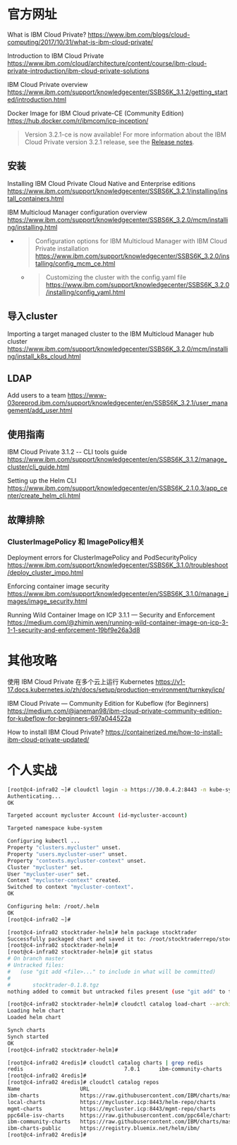 
# 官方网址

What is IBM Cloud Private? https://www.ibm.com/blogs/cloud-computing/2017/10/31/what-is-ibm-cloud-private/

Introduction to IBM Cloud Private https://www.ibm.com/cloud/architecture/content/course/ibm-cloud-private-introduction/ibm-cloud-private-solutions

IBM Cloud Private overview https://www.ibm.com/support/knowledgecenter/SSBS6K_3.1.2/getting_started/introduction.html

Docker Image for IBM Cloud private-CE (Community Edition) https://hub.docker.com/r/ibmcom/icp-inception/
> Version 3.2.1-ce is now available! For more information about the IBM Cloud Private version 3.2.1 release, see the [Release notes](https://www.ibm.com/support/knowledgecenter/SSBS6K_3.2.1/getting_started/whats_new.html).

## 安装

Installing IBM Cloud Private Cloud Native and Enterprise editions https://www.ibm.com/support/knowledgecenter/SSBS6K_3.2.1/installing/install_containers.html

IBM Multicloud Manager configuration overview https://www.ibm.com/support/knowledgecenter/SSBS6K_3.2.0/mcm/installing/installing.html
- > Configuration options for IBM Multicloud Manager with IBM Cloud Private installation https://www.ibm.com/support/knowledgecenter/SSBS6K_3.2.0/installing/config_mcm_ce.html
  * > Customizing the cluster with the config.yaml file https://www.ibm.com/support/knowledgecenter/SSBS6K_3.2.0/installing/config_yaml.html

## 导入cluster

Importing a target managed cluster to the IBM Multicloud Manager hub cluster https://www.ibm.com/support/knowledgecenter/SSBS6K_3.2.0/mcm/installing/install_k8s_cloud.html

## LDAP

Add users to a team https://www-03preprod.ibm.com/support/knowledgecenter/en/SSBS6K_3.2.1/user_management/add_user.html

## 使用指南

IBM Cloud Private 3.1.2 -- CLI tools guide https://www.ibm.com/support/knowledgecenter/en/SSBS6K_3.1.2/manage_cluster/cli_guide.html

Setting up the Helm CLI https://www.ibm.com/support/knowledgecenter/en/SSBS6K_2.1.0.3/app_center/create_helm_cli.html

## 故障排除

### ClusterImagePolicy 和 ImagePolicy相关

Deployment errors for ClusterImagePolicy and PodSecurityPolicy https://www.ibm.com/support/knowledgecenter/SSBS6K_3.1.0/troubleshoot/deploy_cluster_impo.html

Enforcing container image security https://www.ibm.com/support/knowledgecenter/en/SSBS6K_3.1.0/manage_images/image_security.html

Running Wild Container Image on ICP 3.1.1 — Security and Enforcement https://medium.com/@zhimin.wen/running-wild-container-image-on-icp-3-1-1-security-and-enforcement-19bf9e26a3d8

# 其他攻略

使用 IBM Cloud Private 在多个云上运行 Kubernetes https://v1-17.docs.kubernetes.io/zh/docs/setup/production-environment/turnkey/icp/

IBM Cloud Private — Community Edition for Kubeflow (for Beginners) https://medium.com/@janeman98/ibm-cloud-private-community-edition-for-kubeflow-for-beginners-697a044522a

How to install IBM Cloud Private? https://containerized.me/how-to-install-ibm-cloud-private-updated/

# 个人实战

```sh
[root@c4-infra02 ~]# cloudctl login -a https://30.0.4.2:8443 -n kube-system --skip-ssl-validation -u admin -p ${PASSWD}
Authenticating...
OK

Targeted account mycluster Account (id-mycluster-account)

Targeted namespace kube-system

Configuring kubectl ...
Property "clusters.mycluster" unset.
Property "users.mycluster-user" unset.
Property "contexts.mycluster-context" unset.
Cluster "mycluster" set.
User "mycluster-user" set.
Context "mycluster-context" created.
Switched to context "mycluster-context".
OK

Configuring helm: /root/.helm
OK
[root@c4-infra02 ~]#
```

```sh
[root@c4-infra02 stocktrader-helm]# helm package stocktrader
Successfully packaged chart and saved it to: /root/stocktraderrepo/stocktrader-helm/stocktrader-0.1.8.tgz
[root@c4-infra02 stocktrader-helm]#
[root@c4-infra02 stocktrader-helm]# git status
# On branch master
# Untracked files:
#   (use "git add <file>..." to include in what will be committed)
#
#       stocktrader-0.1.8.tgz
nothing added to commit but untracked files present (use "git add" to track)

[root@c4-infra02 stocktrader-helm]# cloudctl catalog load-chart --archive stocktrader-0.1.8.tgz --repo local-charts
Loading helm chart
Loaded helm chart

Synch charts
Synch started
OK
[root@c4-infra02 stocktrader-helm]#
```
```sh
[root@c4-infra02 4redis]# cloudctl catalog charts | grep redis
redis                                7.0.1      ibm-community-charts   Open source, advanced key-value store.
[root@c4-infra02 4redis]#
[root@c4-infra02 4redis]# cloudctl catalog repos
Name                   URL                                                                    Local
ibm-charts             https://raw.githubusercontent.com/IBM/charts/master/repo/stable/       false
local-charts           https://mycluster.icp:8443/helm-repo/charts                            true
mgmt-charts            https://mycluster.icp:8443/mgmt-repo/charts                            true
ppc64le-isv-charts     https://raw.githubusercontent.com/ppc64le/charts/master/repo/stable/   false
ibm-community-charts   https://raw.githubusercontent.com/IBM/charts/master/repo/community/    false
ibm-charts-public      https://registry.bluemix.net/helm/ibm/                                 false
[root@c4-infra02 4redis]#
```
